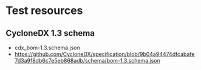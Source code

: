 <!--
SPDX-FileCopyrightText: 2022 Technology Innovation Institute (TII)

SPDX-License-Identifier: Apache-2.0
-->

# Test resources
## CycloneDX 1.3 schema
- cdx_bom-1.3.schema.json
- https://github.com/CycloneDX/specification/blob/9b04a94474dfcabafe7d3a9f8db6c7e5eb868adb/schema/bom-1.3.schema.json
